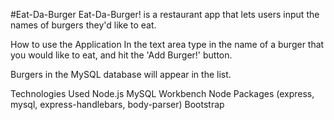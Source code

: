 #Eat-Da-Burger
Eat-Da-Burger! is a restaurant app that lets users input the names of burgers they'd like to eat.

How to use the Application
In the text area type in the name of a burger that you would like to eat, and hit the 'Add Burger!' button.

Burgers in the MySQL database will appear in the list.

Technologies Used
Node.js
MySQL Workbench
Node Packages (express, mysql, express-handlebars, body-parser)
Bootstrap
